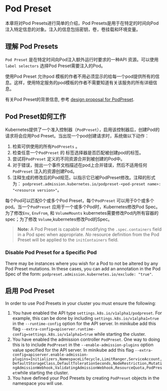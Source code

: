 # Pod Preset

本章将对Pod Presets进行简单的介绍，Pod Presets是用于在特定的时间向Pod注入特定信息的对象。注入的信息包括密钥，卷，卷挂载和环境变量。

## 理解 Pod Presets

`Pod Preset` 是在特定时间向Pod注入额外运行时要求的一种API 资源。可以使用`label selectors` 选择Pod Preset需要注入的Pod。

使用Pod Preset 允许pod 模板的作者不用必须显示的给每一个pod提供所有的信息。这样，使用特定服务的pod模板的作者不需要知道有关该服务的所有详细信息。

有关Pod Preset的背景信息, 参考 [design proposal for PodPreset](https://git.k8s.io/community/contributors/design-proposals/service-catalog/pod-preset.md).

## Pod Preset如何工作

Kubernetes提供了一个准入控制器（`PodPreset`），启用该控制器后，创建Pod的请求将会应用Pod Preset。当出现一个pod创建请求时，系统做以下动作：

1. 检索可供使用的所有`PodPresets` 。
2. 检查任意一个`PodPreset` 的 标签选择器是否匹配被创建pod的标签。
3. 尝试将`PodPreset` 定义的不同资源合并到被创建的Pod中。
4. 对于错误，抛出一个事件文档描述在pod上合并错误，然后不适用任何`PodPreset` 注入的资源创建Pod。
5. 注释生成的修改后的Pod规范，以指示它已被PodPreset修改。注释的形式为： `podpreset.admission.kubernetes.io/podpreset-<pod-preset name>: "<resource version>"`。

每个Pod可以匹配0个或多个Pod Preset，每个`PodPreset` 可以用于0个或多个pod。当一个`PodPreset` 应用于一个或多个Pod时，Kubernetes修改Pod Spec。为了修改`Env`, `EnvFrom`, 和 `VolumeMounts` kubernetes需要修改Pod内所有容器的spec；为了修改 `Volume`,kubernetes修改Pod的Spec。

> **Note:** A Pod Preset is capable of modifying the `.spec.containers` field in a Pod spec when appropriate. *No* resource definition from the Pod Preset will be applied to the `initContainers` field.

### Disable Pod Preset for a Specific Pod

There may be instances where you wish for a Pod to not be altered by any Pod Preset mutations. In these cases, you can add an annotation in the Pod Spec of the form: `podpreset.admission.kubernetes.io/exclude: "true"`.

## 启用 Pod Preset

In order to use Pod Presets in your cluster you must ensure the following:

1. You have enabled the API type `settings.k8s.io/v1alpha1/podpreset`. For example, this can be done by including `settings.k8s.io/v1alpha1=true` in the `--runtime-config` option for the API server. In minikube add this flag `--extra-config=apiserver.runtime-config=settings.k8s.io/v1alpha1=true` while starting the cluster.
2. You have enabled the admission controller `PodPreset`. One way to doing this is to include `PodPreset` in the `--enable-admission-plugins` option value specified for the API server. In minikube add this flag `--extra-config=apiserver.enable-admission-plugins=Initializers,NamespaceLifecycle,LimitRanger,ServiceAccount,DefaultStorageClass,DefaultTolerationSeconds,NodeRestriction,MutatingAdmissionWebhook,ValidatingAdmissionWebhook,ResourceQuota,PodPreset`while starting the cluster.
3. You have defined your Pod Presets by creating `PodPreset` objects in the namespace you will use.